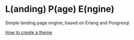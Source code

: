 # L(anding) P(age) E(ngine)
Simple landing page engine, based on Erlang and Posgresql

[How to create a theme](THEMING.md)